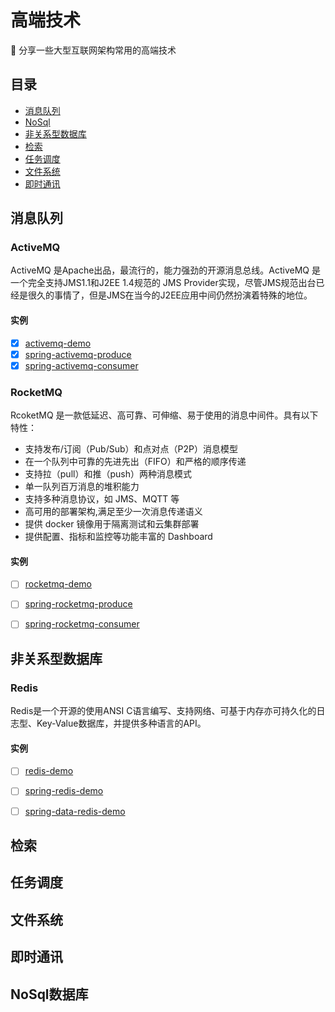 # 高端技术

:wolf: 分享一些大型互联网架构常用的高端技术

目录
-----------------

- [消息队列](#消息队列)
- [NoSql](#nosql数据库)
- [非关系型数据库](#非关系型数据库)
- [检索](#检索)
- [任务调度](#任务调度)
- [文件系统](#文件系统)
- [即时通讯](#即时通讯)

## 消息队列 ##

### ActiveMQ

ActiveMQ 是Apache出品，最流行的，能力强劲的开源消息总线。ActiveMQ 是一个完全支持JMS1.1和J2EE 1.4规范的 JMS Provider实现，尽管JMS规范出台已经是很久的事情了，但是JMS在当今的J2EE应用中间仍然扮演着特殊的地位。

#### 实例

* [x] [activemq-demo](https://github.com/yandongquan/high-end-technology/tree/master/activemq-demo)
* [x] [spring-activemq-produce](https://github.com/yandongquan/high-end-technology/tree/master/spring-activemq-producer)
* [x] [spring-activemq-consumer](https://github.com/yandongquan/high-end-technology/tree/master/spring-activemq-consumer)

### RocketMQ

RcoketMQ 是一款低延迟、高可靠、可伸缩、易于使用的消息中间件。具有以下特性：

- 支持发布/订阅（Pub/Sub）和点对点（P2P）消息模型
- 在一个队列中可靠的先进先出（FIFO）和严格的顺序传递
- 支持拉（pull）和推（push）两种消息模式
- 单一队列百万消息的堆积能力
- 支持多种消息协议，如 JMS、MQTT 等
- 高可用的部署架构,满足至少一次消息传递语义
- 提供 docker 镜像用于隔离测试和云集群部署
- 提供配置、指标和监控等功能丰富的 Dashboard

#### 实例

* [ ] [rocketmq-demo]()
* [ ] [spring-rocketmq-produce]()
* [ ] [spring-rocketmq-consumer]()


## 非关系型数据库 ##

### Redis

Redis是一个开源的使用ANSI C语言编写、支持网络、可基于内存亦可持久化的日志型、Key-Value数据库，并提供多种语言的API。

#### 实例

* [ ] [redis-demo]()
* [ ] [spring-redis-demo]()
* [ ] [spring-data-redis-demo]()


## 检索 ##

## 任务调度 ##

## 文件系统 ##

## 即时通讯 ##

## NoSql数据库 ##